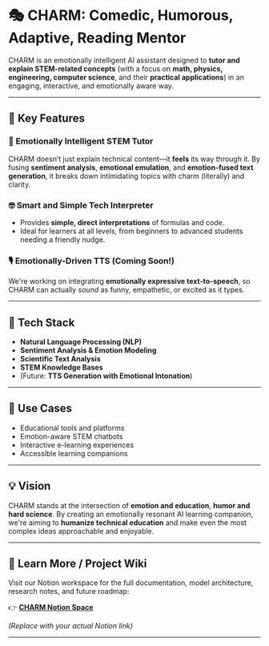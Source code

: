 # 🎭 CHARM: Comedic, Humorous, Adaptive, Reading Mentor

CHARM is an emotionally intelligent AI assistant designed to **tutor and explain STEM-related concepts** (with a focus on **math, physics, engineering, computer science**, and their **practical applications**) in an engaging, interactive, and emotionally aware way.

---

## 🌟 Key Features

### 🧠 Emotionally Intelligent STEM Tutor
CHARM doesn’t just explain technical content—it **feels** its way through it. By fusing **sentiment analysis**, **emotional emulation**, and **emotion-fused text generation**, it breaks down intimidating topics with charm (literally) and clarity.

### 🤓 Smart and Simple Tech Interpreter
- Provides **simple, direct interpretations** of formulas and code.
- Ideal for learners at all levels, from beginners to advanced students needing a friendly nudge.

### 🎙️ Emotionally-Driven TTS (Coming Soon!)
We're working on integrating **emotionally expressive text-to-speech**, so CHARM can actually *sound* as funny, empathetic, or excited as it types.

---

## 🧩 Tech Stack

- **Natural Language Processing (NLP)**
- **Sentiment Analysis & Emotion Modeling**
- **Scientific Text Analysis**
- **STEM Knowledge Bases**
- (Future: **TTS Generation with Emotional Intonation**)

---

## 🧪 Use Cases

- Educational tools and platforms  
- Emotion-aware STEM chatbots  
- Interactive e-learning experiences  
- Accessible learning companions  

---

## 💡 Vision

CHARM stands at the intersection of **emotion and education**, **humor and hard science**. By creating an emotionally resonant AI learning companion, we're aiming to **humanize technical education** and make even the most complex ideas approachable and enjoyable.

---

## 📒 Learn More / Project Wiki

Visit our Notion workspace for the full documentation, model architecture, research notes, and future roadmap:

👉 [**CHARM Notion Space**]([https://your-notion-link-here.com](https://garrulous-possum-969.notion.site/STEM-CHARM-1d3997a9756f8092892cfe7ea2da7728?pvs=4))

_(Replace with your actual Notion link)_

---
